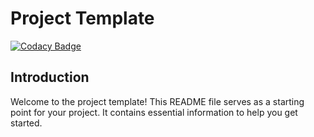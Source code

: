 # Project Template

[![Codacy Badge](https://app.codacy.com/project/badge/Grade/223b019e1c1f42eba88ca554a818d5ad)](https://app.codacy.com?utm_source=gh&utm_medium=referral&utm_content=&utm_campaign=Badge_grade)

## Introduction
Welcome to the project template! This README file serves as a starting point for your project. It contains essential information to help you get started.
